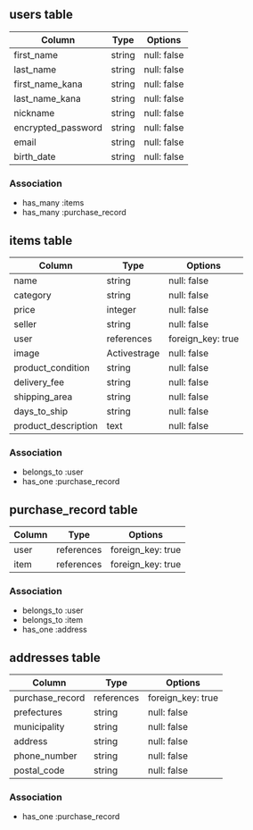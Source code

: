 
## users table

| Column                | Type       | Options           |
|-----------------------|------------|-------------------|
| first_name            | string     | null: false       |
| last_name             | string     | null: false       |
| first_name_kana       | string     | null: false       |
| last_name_kana        | string     | null: false       |
| nickname              | string     | null: false       |
| encrypted_password    | string     | null: false       |
| email                 | string     | null: false       |
| birth_date            | string     | null: false       |

### Association

- has_many :items
- has_many :purchase_record


## items table

| Column                     | Type        | Options           |
|----------------------------|-------------|-------------------|
| name                       | string      | null: false       |
| category                   | string      | null: false       |
| price                      | integer     | null: false       |
| seller                     | string      | null: false       |
| user                       | references  | foreign_key: true |
| image                      | Activestrage| null: false       |
| product_condition          | string      | null: false       |
| delivery_fee               | string      | null: false       |
| shipping_area              | string      | null: false       |
| days_to_ship               | string      | null: false       |
| product_description        | text        | null: false       |



### Association
- belongs_to :user
- has_one :purchase_record



## purchase_record table

| Column      | Type       | Options           |
|-------------|------------|-------------------|
| user        | references | foreign_key: true |
| item        | references | foreign_key: true |


### Association
- belongs_to :user
- belongs_to :item
- has_one :address


## addresses table

| Column                | Type       | Options           |
|-----------------------|------------|-------------------|
| purchase_record       | references | foreign_key: true |
| prefectures           | string     | null: false       |
| municipality          | string     | null: false       |
| address               | string     | null: false       |
| phone_number          | string     | null: false       |
| postal_code           | string     | null: false       |







### Association
- has_one :purchase_record